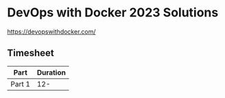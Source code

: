 # DevOps with Docker 2023 Solutions
https://devopswithdocker.com/

## Timesheet

| Part   | Duration |
| ------ | -------- |
| Part 1 | 12-      |